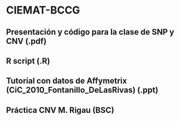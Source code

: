 # CIEMAT-BCCG
## Presentación y código para la clase de SNP y CNV (.pdf)
## R script (.R)
## Tutorial con datos de Affymetrix (CiC_2010_Fontanillo_DeLasRivas) (.ppt)
## Práctica CNV M. Rigau (BSC)
